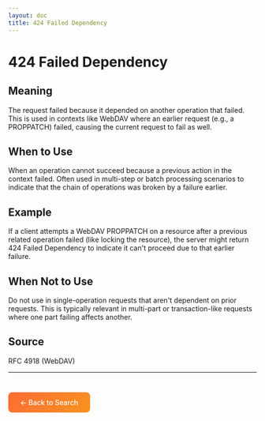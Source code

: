 ```yaml
---
layout: doc
title: 424 Failed Dependency
---
```


# 424 Failed Dependency

## Meaning

The request failed because it depended on another operation that failed. This is used in contexts like WebDAV where an earlier request (e.g., a PROPPATCH) failed, causing the current request to fail as well.

## When to Use

When an operation cannot succeed because a previous action in the context failed. Often used in multi-step or batch processing scenarios to indicate that the chain of operations was broken by a failure earlier.

## Example

If a client attempts a WebDAV PROPPATCH on a resource after a previous related operation failed (like locking the resource), the server might return 424 Failed Dependency to indicate it can't proceed due to that earlier failure.

## When Not to Use

Do not use in single-operation requests that aren't dependent on prior requests. This is typically relevant in multi-part or transaction-like requests where one part failing affects another.

## Source

RFC 4918 (WebDAV)

---

<div style="margin-top: 40px;">
  <a href="/" style="display: inline-block; padding: 12px 24px; background: linear-gradient(135deg, #ff6b35, #f7931e); color: white; text-decoration: none; border-radius: 8px; font-weight: 500;">← Back to Search</a>
</div>
